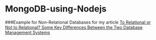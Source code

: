 # MongoDB-using-Nodejs
###Example for Non-Relational Databases for my article [To Relational or Not to Relational? Some Key Differences Between the Two Database Management Systems](https://medium.com/swlh/to-relational-or-not-to-relational-ebc9ddbc43a6)
